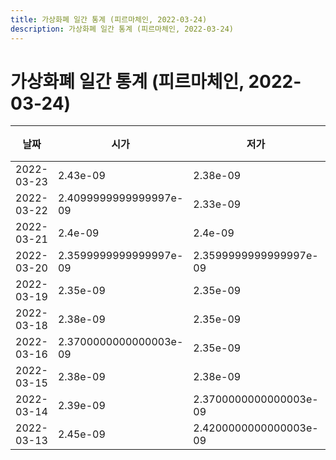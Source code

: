 ```yaml
---
title: 가상화폐 일간 통계 (피르마체인, 2022-03-24)
description: 가상화폐 일간 통계 (피르마체인, 2022-03-24)
---
```


가상화폐 일간 통계 (피르마체인, 2022-03-24)
===

|날짜|시가|저가|고가|종가|비고|
|--|--|--|--|--|--|
|2022-03-23|2.43e-09|2.38e-09|2.46e-09|2.4099999999999997e-09|    |
|2022-03-22|2.4099999999999997e-09|2.33e-09|2.4099999999999997e-09|2.33e-09|    |
|2022-03-21|2.4e-09|2.4e-09|2.4e-09|2.4e-09|    |
|2022-03-20|2.3599999999999997e-09|2.3599999999999997e-09|2.39e-09|2.3599999999999997e-09|    |
|2022-03-19|2.35e-09|2.35e-09|2.38e-09|2.3700000000000003e-09|    |
|2022-03-18|2.38e-09|2.35e-09|2.38e-09|2.35e-09|    |
|2022-03-16|2.3700000000000003e-09|2.35e-09|2.38e-09|2.38e-09|    |
|2022-03-15|2.38e-09|2.38e-09|2.38e-09|2.38e-09|    |
|2022-03-14|2.39e-09|2.3700000000000003e-09|2.4099999999999997e-09|2.4099999999999997e-09|    |
|2022-03-13|2.45e-09|2.4200000000000003e-09|2.46e-09|2.4200000000000003e-09|    |
